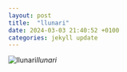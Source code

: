 ```yaml
---
layout: post
title:  "llunari"
date: 2024-03-03 21:40:52 +0100
categories: jekyll update
---
```





![llunari]()*llunari*&nbsp;



[jekyll-docs]: https://jekyllrb.com/docs/home
[jekyll-gh]:   https://github.com/jekyll/jekyll
[jekyll-talk]: https://talk.jekyllrb.com/
